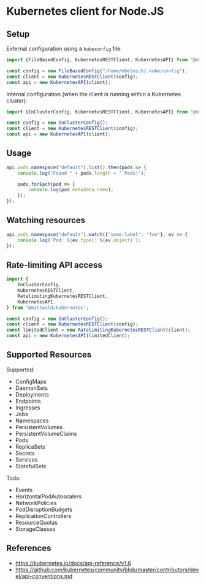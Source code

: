 # Kubernetes client for Node.JS

## Setup

External configuration using a `kubeconfig` file:

```typescript
import {FileBasedConfig, KubernetesRESTClient, KubernetesAPI} from "@mittwald/kubernetes";

const config = new FileBasedConfig("/home/mhelmich/.kube/config");
const client = new KubernetesRESTClient(config);
const api = new KubernetesAPI(client);
```

Internal configuration (when the client is running within a Kubernetes cluster):

```typescript
import {InClusterConfig, KubernetesRESTClient, KubernetesAPI} from "@mittwald/kubernetes";

const config = new InClusterConfig();
const client = new KubernetesRESTClient(config);
const api = new KubernetesAPI(client);
```

## Usage

```typescript
api.pods.namespace("default").list().then(pods => {
    console.log("Found " + pods.length + " Pods:");

    pods.forEach(pod => {
        console.log(pod.metadata.name);
    });
});
```

## Watching resources

```typescript
api.pods.namespace("default").watch({"some-label": "foo"}, ev => {
    console.log(`Pod: ${ev.type}: ${ev.object}`);    
});
```

## Rate-limiting API access

```typescript
import {
    InClusterConfig, 
    KubernetesRESTClient, 
    RatelimitingKubernetesRESTClient, 
    KubernetesAPI,
} from "@mittwald/kubernetes";

const config = new InClusterConfig();
const client = new KubernetesRESTClient(config);
const limitedClient = new RatelimitingKubernetesRESTClient(client);
const api = new KubernetesAPI(limitedClient);
```

## Supported Resources

Supported:

- ConfigMaps
- DaemonSets
- Deployments
- Endpoints
- Ingresses
- Jobs
- Namespaces
- PersistentVolumes
- PersistentVolumeClaims
- Pods
- ReplicaSets
- Secrets
- Services
- StatefulSets

Todo:

- Events
- HorizontalPodAutoscalers
- NetworkPolicies
- PodDisruptionBudgets
- ReplicationControllers
- ResourceQuotas
- StorageClasses

## References

- https://kubernetes.io/docs/api-reference/v1.6
- https://github.com/kubernetes/community/blob/master/contributors/devel/api-conventions.md